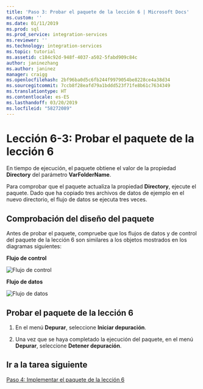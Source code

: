 ```yaml
---
title: 'Paso 3: Probar el paquete de la lección 6 | Microsoft Docs'
ms.custom: ''
ms.date: 01/11/2019
ms.prod: sql
ms.prod_service: integration-services
ms.reviewer: ''
ms.technology: integration-services
ms.topic: tutorial
ms.assetid: c184c92d-948f-4037-a502-5fabd909c84c
author: janinezhang
ms.author: janinez
manager: craigg
ms.openlocfilehash: 2bf96ba0d5c6fb244f9979054be8228ce4a38d34
ms.sourcegitcommit: 7ccb8f28eafd79a1bddd523f71fe8b61c7634349
ms.translationtype: HT
ms.contentlocale: es-ES
ms.lasthandoff: 03/20/2019
ms.locfileid: "58272089"
---
```

# <a name="lesson-6-3-test-the-lesson-6-package"></a>Lección 6-3: Probar el paquete de la lección 6
En tiempo de ejecución, el paquete obtiene el valor de la propiedad **Directory** del parámetro **VarFolderName**.  
  
Para comprobar que el paquete actualiza la propiedad **Directory**, ejecute el paquete. Dado que ha copiado tres archivos de datos de ejemplo en el nuevo directorio, el flujo de datos se ejecuta tres veces.
  
## <a name="check-the-package-layout"></a>Comprobación del diseño del paquete  
Antes de probar el paquete, compruebe que los flujos de datos y de control del paquete de la lección 6 son similares a los objetos mostrados en los diagramas siguientes:   
  
**Flujo de control**  
  
![Flujo de control](../integration-services/media/task4lesson2control.gif "Flujo de control")  
  
**Flujo de datos**  
  
![Flujo de datos](../integration-services/media/task5lesson5data.gif "Flujo de datos")  
  
## <a name="test-the-lesson-6-package"></a>Probar el paquete de la lección 6  
  
1.  En el menú **Depurar**, seleccione **Iniciar depuración**.  
  
2.  Una vez que se haya completado la ejecución del paquete, en el menú **Depurar**, seleccione **Detener depuración**.  
  
## <a name="go-to-next-task"></a>Ir a la tarea siguiente
[Paso 4: Implementar el paquete de la lección 6](../integration-services/lesson-6-4-deploying-the-lesson-6-package.md)  
  
  
  
